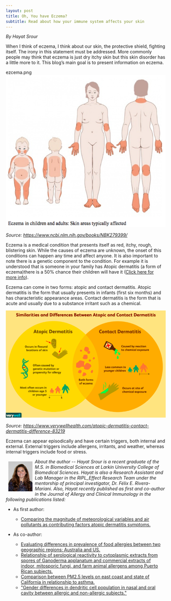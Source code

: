 ```yaml
---
layout: post
title: Oh, You have Eczema?
subtitle: Read about how your immune system affects your skin
---
```


*By Hayat Srour*

When I think of eczema, I think about our skin, the protective shield, fighting itself. The irony in this statement must be addressed. More commonly people may think that eczema is just dry itchy skin but this skin disorder has a little more to it. This blog’s main goal is to present information on eczema. 

ezcema.png
<img src="/img/ezcema.png" alt="Areas Commonly Affected by Ezcema" class="inline"/>

*Source: https://www.ncbi.nlm.nih.gov/books/NBK279399/*

Eczema is a medical condition that presents itself as red, itchy, rough, blistering skin. While the causes of eczema are unknown, the onset of this conditions can happen any time and affect anyone. It is also important to note there is a genetic component to the condition. For example it is understood that is someone in your family has Atopic dermatitis (a form of eczema)there is a 50% chance their children will have it (<a href="https://nationaleczema.org/eczema/types-of-eczema/atopic-dermatitis/" target="_blank">Click here for more info</a>). 

Eczema can come in two forms: atopic and contact dermatitis. Atopic dermatitis is the form that usually presents in infants (first six months) and has characteristic appearance areas. Contact dermatitis is the form that is acute and usually due to a substance irritant such as a chemical.  

<img src="/img/ezcema1.png" alt="Areas Commonly Affected by Ezcema" class="inline"/>

*Source: https://www.verywellhealth.com/atopic-dermatitis-contact-dermatitis-difference-83219*

Eczema can appear episodically and have certain triggers, both internal and external. External triggers include allergens, irritants, and weather, whereas internal triggers include food or stress. 

<img src="/img/Hayat.jpg" alt="Hayat Srour" align="left" style="width: 15%; height: 15%; margin:8px">
<p><i>About the author -- Hayat Srour is a recent graduate of the M.S. in Biomedical Sciences at Larkin University College of Biomedical Sciences. Hayat is also a Research Assistant and Lab Manager in the RIPL_Effect Research Team under the mentorship of principal investigator, Dr. Félix E. Rivera-Mariani. Also, Hayat recently published as first and co-author in the Journal of Allergy and Clinical Immunology in the following publications listed:</i></p>

- As first author: 
	+ <a href="https://www.jacionline.org/article/S0091-6749(18)32560-0/fulltext" target="_blank">Comparing the magnitude of meteorological variables and air pollutants as contributing factors atopic dermatitis symptoms.</a>
	
- As co-author:
	+ <a href="https://www.jacionline.org/article/S0091-6749(18)32560-0/fulltext" target="_blank">Evaluating differences in prevalence of food allergies between two geographic regions: Australia and US.</a>
	+ <a href="https://www.jacionline.org/article/S0091-6749(18)32659-9/fulltext" target="_blank">Relationship of serological reactivity to cytoplasmic extracts from spores of Ganoderma applanatum and commercial extracts of indoor, mitosporic fungi, and farm animal allergens among Puerto Rican subjects.</a>
	+ <a href="https://www.jacionline.org/article/S0091-6749(18)31817-7/fulltext" target="_blank">Comparison between PM2.5 levels on east coast and state of California in relationship to asthma.</a>
	+ <a href="https://www.jacionline.org/article/S0091-6749(18)32438-2/fulltext" target="_blank">"Gender differences in dendritic cell population in nasal and oral cavity between allergic and non-allergic subjects."</a>

